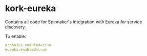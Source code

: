 # kork-eureka

Contains all code for Spinnaker's integration with Eureka for service discovery.

To enable:

```yaml
archaius.enabled=true
eureka.enabled=true
```
